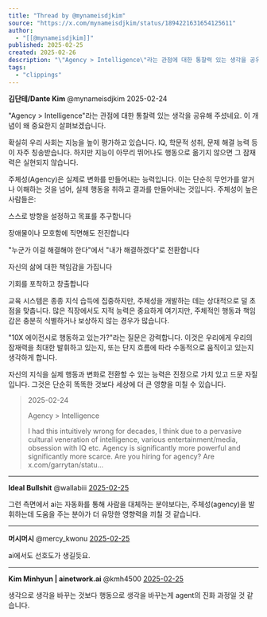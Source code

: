 ```yaml
---
title: "Thread by @mynameisdjkim"
source: "https://x.com/mynameisdjkim/status/1894221631654125611"
author:
  - "[[@mynameisdjkim]]"
published: 2025-02-25
created: 2025-02-26
description: "\"Agency > Intelligence\"라는 관점에 대한 통찰력 있는 생각을 공유해 주셨네요. 이 개념이 왜 중요한지 살펴보겠습니다. 확실히 우리 사회는 지능을 높이 평가하고 있습니다. IQ, 학문적 성취, 문제 해결 능력 등이 자주 칭송받습니다."
tags:
  - "clippings"
---
```

**김단테/Dante Kim** @mynameisdjkim 2025-02-24

"Agency > Intelligence"라는 관점에 대한 통찰력 있는 생각을 공유해 주셨네요. 이 개념이 왜 중요한지 살펴보겠습니다.

확실히 우리 사회는 지능을 높이 평가하고 있습니다. IQ, 학문적 성취, 문제 해결 능력 등이 자주 칭송받습니다. 하지만 지능이 아무리 뛰어나도 행동으로 옮기지 않으면 그 잠재력은 실현되지 않습니다.

주체성(Agency)은 실제로 변화를 만들어내는 능력입니다. 이는 단순히 무언가를 알거나 이해하는 것을 넘어, 실제 행동을 취하고 결과를 만들어내는 것입니다. 주체성이 높은 사람들은:

스스로 방향을 설정하고 목표를 추구합니다

장애물이나 모호함에 직면해도 전진합니다

"누군가 이걸 해결해야 한다"에서 "내가 해결하겠다"로 전환합니다

자신의 삶에 대한 책임감을 가집니다

기회를 포착하고 창출합니다

교육 시스템은 종종 지식 습득에 집중하지만, 주체성을 개발하는 데는 상대적으로 덜 초점을 맞춥니다. 많은 직장에서도 지적 능력은 중요하게 여기지만, 주체적인 행동과 책임감은 충분히 식별하거나 보상하지 않는 경우가 많습니다.

"10X 에이전시로 행동하고 있는가?"라는 질문은 강력합니다. 이것은 우리에게 우리의 잠재력을 최대한 발휘하고 있는지, 또는 단지 흐름에 따라 수동적으로 움직이고 있는지 생각하게 합니다.

자신의 지식을 실제 행동과 변화로 전환할 수 있는 능력은 진정으로 가치 있고 드문 자질입니다. 그것은 단순히 똑똑한 것보다 세상에 더 큰 영향을 미칠 수 있습니다.

> 2025-02-24
> 
> Agency > Intelligence
> 
> I had this intuitively wrong for decades, I think due to a pervasive cultural veneration of intelligence, various entertainment/media, obsession with IQ etc. Agency is significantly more powerful and significantly more scarce. Are you hiring for agency? Are x.com/garrytan/statu…

---

**Ideal Bullshit** @wallabiii [2025-02-25](https://x.com/wallabiii/status/1894230934049988729)

그런 측면에서 ai는 자동화를 통해 사람을 대체하는 분야보다는, 주체성(agency)을 발휘하는데 도움을 주는 분야가 더 유망한 영향력을 끼칠 것 같습니다.

---

**머시머시** @mercy\_kwonu [2025-02-25](https://x.com/mercy_kwonu/status/1894223445443186820)

ai에서도 선호도가 생길듯요.

---

**Kim Minhyun | ainetwork.ai** @kmh4500 [2025-02-25](https://x.com/kmh4500/status/1894477987770503275)

생각으로 생각을 바꾸는 것보다 행동으로 생각을 바꾸는게 agent의 진화 과정일 것 같습니다.